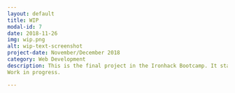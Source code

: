 ```yaml
---
layout: default
title: WIP
modal-id: 7
date: 2018-11-26
img: wip.png
alt: wip-text-screenshot
project-date: November/December 2018
category: Web Development
description: This is the final project in the Ironhack Bootcamp. It started in week 8 of 9 and we had 10 days.
Work in progress.

---
```



